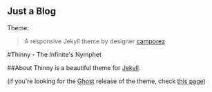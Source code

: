 
Just a Blog
----
Theme:
>A responsive Jekyll theme by designer [camporez](http://camporez.com/)

#Thinny - The Infinite's Nymphet

##About
Thinny is a beautiful theme for [Jekyll](http://jekyllrb.com/).

(if you're looking for the [Ghost](http://ghost.org) release of the theme, check [this page](https://github.com/camporez/Thinny/releases/tag/v0.3-alexandra))

